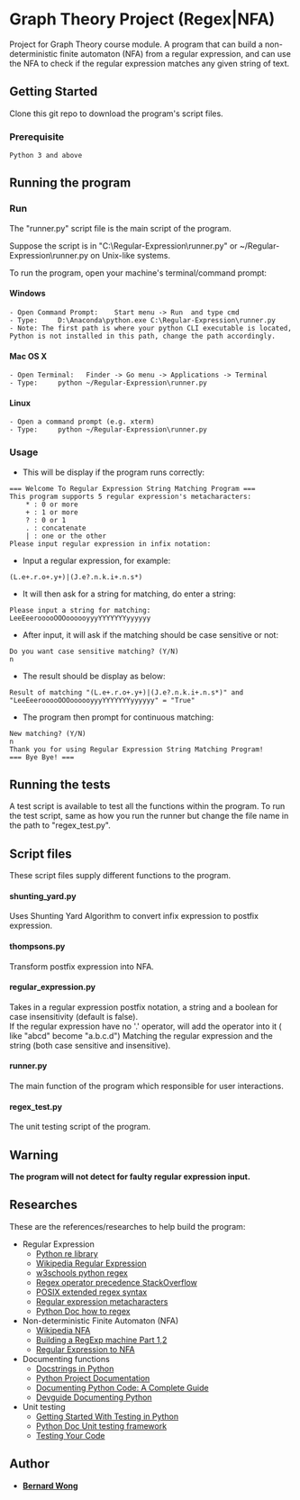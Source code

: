 # Graph Theory Project (Regex|NFA)

Project for Graph Theory course module. A program that can
build a non-deterministic finite automaton (NFA) from a regular expression,
and can use the NFA to check if the regular expression matches any given
string of text.

## Getting Started

Clone this git repo to download the program's script files.

### Prerequisite

```
Python 3 and above
```

## Running the program

### Run
The "runner.py" script file is the main script of the program.

Suppose the script is in "C:\Regular-Expression\runner.py" or ~/Regular-Expression\runner.py on Unix-like systems.

To run the program, open your machine's terminal/command prompt:

#### Windows

```
- Open Command Prompt:    Start menu -> Run  and type cmd
- Type:     D:\Anaconda\python.exe C:\Regular-Expression\runner.py
- Note: The first path is where your python CLI executable is located, Python is not installed in this path, change the path accordingly.
```

#### Mac OS X

```
- Open Terminal:   Finder -> Go menu -> Applications -> Terminal
- Type:     python ~/Regular-Expression\runner.py
```

#### Linux

```
- Open a command prompt (e.g. xterm)
- Type:     python ~/Regular-Expression\runner.py
```

### Usage

- This will be display if the program runs correctly:
```
=== Welcome To Regular Expression String Matching Program ===
This program supports 5 regular expression's metacharacters:
    * : 0 or more
    + : 1 or more
    ? : 0 or 1
    . : concatenate
    | : one or the other
Please input regular expression in infix notation:
```
- Input a regular expression, for example:
```
(L.e+.r.o+.y+)|(J.e?.n.k.i+.n.s*)
```
- It will then ask for a string for matching, do enter a string:
```
Please input a string for matching:
LeeEeerooooOOOoooooyyyYYYYYYYyyyyyy
```
- After input, it will ask if the matching should be case sensitive or not:
```
Do you want case sensitive matching? (Y/N)
n
```
- The result should be display as below:
```
Result of matching "(L.e+.r.o+.y+)|(J.e?.n.k.i+.n.s*)" and "LeeEeerooooOOOoooooyyyYYYYYYYyyyyyy" = "True"
```
- The program then prompt for continuous matching:
```
New matching? (Y/N)
n
Thank you for using Regular Expression String Matching Program!
=== Bye Bye! ===
```

## Running the tests

A test script is available to test all the functions within the program.
To run the test script, same as how you run the runner but change the file name in the path to "regex_test.py".

## Script files

These script files supply different functions to the program.

#### shunting_yard.py
Uses Shunting Yard Algorithm to convert infix expression to postfix expression.

#### thompsons.py
Transform postfix expression into NFA.

#### regular_expression.py
Takes in a regular expression postfix notation, a string and a boolean for case insensitivity (default is false).  
If the regular expression have no '.' operator, will add the operator into it ( like "abcd" become "a.b.c.d")
Matching the regular expression and the string (both case sensitive and insensitive).

#### runner.py
The main function of the program which responsible for user interactions.

#### regex_test.py
The unit testing script of the program.

## Warning

<b>The program will not detect for faulty regular expression input.</b>

## Researches

These are the references/researches to help build the program:
- Regular Expression
    - [Python re library](https://docs.python.org/2/library/re.html)
    - [Wikipedia Regular Expression](https://en.wikipedia.org/wiki/Regular_expression)
    - [w3schools python regex](https://www.w3schools.com/python/python_regex.asp)
    - [Regex operator precedence StackOverflow](https://stackoverflow.com/questions/36870168/operator-precedence-in-regular-expressions)
    - [POSIX extended regex syntax](https://www.boost.org/doc/libs/1_56_0/libs/regex/doc/html/boost_regex/syntax/basic_extended.html#boost_regex.syntax.basic_extended.operator_precedence)
    - [Regular expression metacharacters](https://help.relativity.com/9.3/Content/Relativity/Regular_expressions/Regular_expression_metacharacters.htm)
    - [Python Doc how to regex](https://docs.python.org/3/howto/regex.html)
- Non-deterministic Finite Automaton (NFA)
    - [Wikipedia NFA](https://en.wikipedia.org/wiki/Nondeterministic_finite_automaton)
    - [Building a RegExp machine Part 1,2](https://medium.com/@DmitrySoshnikov/building-a-regexp-machine-part-1-regular-grammars-d4986b585d7e)
    - [Regular Expression to NFA](https://www.youtube.com/watch?v=RYNN-tb9WxI)
- Documenting functions
    - [Docstrings in Python](https://www.datacamp.com/community/tutorials/docstrings-python)
    - [Python Project Documentation](https://docs.python-guide.org/writing/documentation/)
    - [Documenting Python Code: A Complete Guide](https://realpython.com/documenting-python-code/)
    - [Devguide Documenting Python](https://devguide.python.org/documenting/)
- Unit testing
    - [Getting Started With Testing in Python](https://realpython.com/python-testing/)
    - [Python Doc Unit testing framework](https://docs.python.org/3/library/unittest.html)
    - [Testing Your Code](https://docs.python-guide.org/writing/tests/)

## Author

* [**Bernard Wong**](https://github.com/BernardWong97)